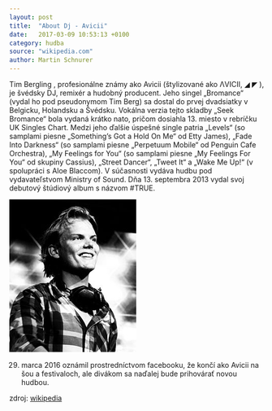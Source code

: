 ```yaml
---
layout: post
title:  "About Dj - Avicii"
date:   2017-03-09 10:53:13 +0100
category: hudba
source: "wikipedia.com"
author: Martin Schnurer
---
```

Tim Bergling , profesionálne známy ako Avicii (štylizované ako ΛVICII, ◢ ◤ ), je švédsky DJ, remixér a hudobný producent. Jeho singel „Bromance“ (vydal ho pod pseudonymom Tim Berg) sa dostal do prvej dvadsiatky v Belgicku, Holandsku a Švédsku. Vokálna verzia tejto skladby „Seek Bromance“ bola vydaná krátko nato, pričom dosiahla 13. miesto v rebríčku UK Singles Chart. Medzi jeho ďalšie úspešné single patria „Levels“ (so samplami piesne „Something’s Got a Hold On Me“ od Etty James), „Fade Into Darkness“ (so samplami piesne „Perpetuum Mobile“ od Penguin Cafe Orchestra), „My Feelings for You“ (so samplami piesne „My Feelings For You“ od skupiny Cassius), „Street Dancer“, „Tweet It“ a „Wake Me Up!“ (v spolupráci s Aloe Blaccom). V súčasnosti vydáva hudbu pod vydavateľstvom Ministry of Sound. Dňa 13. septembra 2013 vydal svoj debutový štúdiový album s názvom #TRUE.

![avicii](/assets/img/blog/img02.jpg)

29. marca 2016 oznámil prostredníctvom facebooku, že končí ako Avicii na šou a festivaloch, ale divákom sa naďalej bude prihovárať novou hudbou.

zdroj: [wikipedia](http://www.wikipedia.sk)
